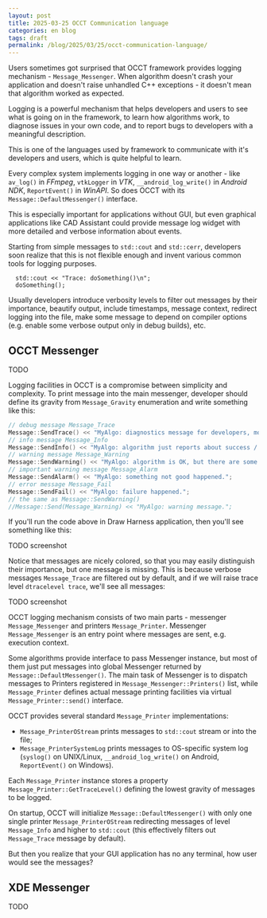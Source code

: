 ```yaml
---
layout: post
title: 2025-03-25 OCCT Communication language
categories: en blog
tags: draft
permalink: /blog/2025/03/25/occt-communication-language/
---
```


Users sometimes got surprised that OCCT framework provides logging mechanism - `Message_Messenger`.
When algorithm doesn't crash your application and doesn't raise unhandled C++ exceptions - it doesn't mean that algorithm worked as expected.

Logging is a powerful mechanism that helps developers and users to see what is going on in the framework,
to learn how algorithms work, to diagnose issues in your own code, and to report bugs to developers with a meaningful description.

This is one of the languages used by framework to communicate with it's developers and users, which is quite helpful to learn.

<!--break-->

Every complex system implements logging in one way or another - like `av_log()` in *FFmpeg*, `vtkLogger` in *VTK*,
`__android_log_write()` in *Android NDK*, `ReportEvent()` in *WinAPI*.
So does OCCT with its `Message::DefaultMessenger()` interface.

This is especially important for applications without GUI,
but even graphical applications like CAD Assistant could provide message log widget with more detailed and verbose information about events.

Starting from simple messages to `std::cout` and `std::cerr`,
developers soon realize that this is not flexible enough and invent various common tools for logging purposes.

```
  std::cout << "Trace: doSomething()\n";
  doSomething();
```

Usually developers introduce verbosity levels to filter out messages by their importance,
beautify output, include timestamps, message context, redirect logging into the file,
make some message to depend on compiler options (e.g. enable some verbose output only in debug builds), etc.

## OCCT Messenger

TODO

Logging facilities in OCCT is a compromise between simplicity and complexity.
To print message into the main messenger, developer should define its gravity from `Message_Gravity` enumeration and write something like this:

```.cpp
// debug message Message_Trace
Message::SendTrace() << "MyAlgo: diagnostics message for developers, most users will never see it.";
// info message Message_Info
Message::SendInfo() << "MyAlgo: algorithm just reports about success / completion / status.";
// warning message Message_Warning
Message::SendWarning() << "MyAlgo: algorithm is OK, but there are some warnings to the user.";
// important warning message Message_Alarm
Message::SendAlarm() << "MyAlgo: something not good happened.";
// error message Message_Fail
Message::SendFail() << "MyAlgo: failure happened.";
// the same as Message::SendWarning()
//Message::Send(Message_Warning) << "MyAlgo: warning message.";
```

If you'll run the code above in Draw Harness application, then you'll see something like this:

TODO  screenshot

Notice that messages are nicely colored, so that you may easily distinguish their importance, but one message is missing.
This is because verbose messages `Message_Trace` are filtered out by default, and if we will raise trace level `dtracelevel trace`, we'll see all messages:

TODO  screenshot

OCCT logging mechanism consists of two main parts - messenger `Message_Messenger` and printers `Message_Printer`.
Messenger `Message_Messenger` is an entry point where messages are sent, e.g. execution context.

Some algorithms provide interface to pass Messenger instance, but most of them just put messages into global Messenger returned by `Message::DefaultMessenger()`.
The main task of Messenger is to dispatch messages to Printers registered in `Message_Messenger::Printers()` list,
while `Message_Printer` defines actual message printing facilities via virtual `Message_Printer::send()` interface.

OCCT provides several standard `Message_Printer` implementations:
- `Message_PrinterOStream` prints messages to `std::cout` stream or into the file;
- `Message_PrinterSystemLog` prints messages to OS-specific system log (`syslog()` on UNIX/Linux, `__android_log_write()` on Android, `ReportEvent()` on Windows).

Each `Message_Printer` instance stores a property `Message_Printer::GetTraceLevel()` defining the lowest gravity of messages to be logged.

On startup, OCCT will initialize `Message::DefaultMessenger()` with only one single printer `Message_PrinterOStream`
redirecting messages of level `Message_Info` and higher to `std::cout` (this effectively filters out `Message_Trace` message by default).

But then you realize that your GUI application has no any terminal, how user would see the messages?


## XDE Messenger

TODO
